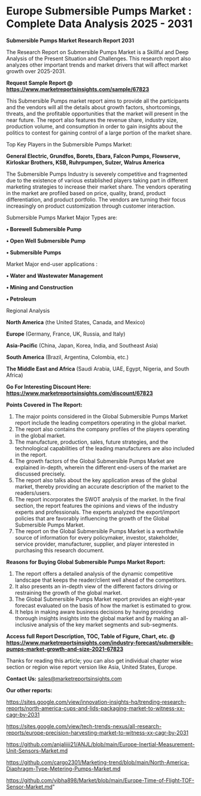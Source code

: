 # Europe Submersible Pumps Market : Complete Data Analysis 2025 - 2031

<strong>Submersible Pumps Market Research Report 2031</strong>

The Research Report on Submersible Pumps Market is a Skillful and Deep Analysis of the Present Situation and Challenges. This research report also analyzes other important trends and market drivers that will affect market growth over 2025-2031.

<strong>Request Sample Report @ <a href=https://www.marketreportsinsights.com/sample/67823>https://www.marketreportsinsights.com/sample/67823</a></strong>

This Submersible Pumps market report aims to provide all the participants and the vendors will all the details about growth factors, shortcomings, threats, and the profitable opportunities that the market will present in the near future. The report also features the revenue share, industry size, production volume, and consumption in order to gain insights about the politics to contest for gaining control of a large portion of the market share.

Top Key Players in the Submersible Pumps Market:

<strong>General Electric, Grundfos, Borets, Ebara, Falcon Pumps, Flowserve, Kirloskar Brothers, KSB, Ruhrpumpen, Sulzer, Walrus America</strong>

The Submersible Pumps Industry is severely competitive and fragmented due to the existence of various established players taking part in different marketing strategies to increase their market share. The vendors operating in the market are profiled based on price, quality, brand, product differentiation, and product portfolio. The vendors are turning their focus increasingly on product customization through customer interaction.

Submersible Pumps Market Major Types are:

<strong>• Borewell Submersible Pump

• Open Well Submersible Pump

• Submersible Pumps</strong>

Market Major end-user applications :

<strong>• Water and Wastewater Management

• Mining and Construction

• Petroleum</strong>

Regional Analysis

</u><strong><b>North America</b></strong> (the United States, Canada, and Mexico)

<strong><b>Europe </b></strong>(Germany, France, UK, Russia, and Italy)

<strong><b>Asia-Pacific</b></strong> (China, Japan, Korea, India, and Southeast Asia)

<strong><b>South America</b></strong> (Brazil, Argentina, Colombia, etc.)

<strong><b>The Middle East and Africa</b></strong> (Saudi Arabia, UAE, Egypt, Nigeria, and South Africa)

<strong>Go For Interesting Discount Here: <a href=https://www.marketreportsinsights.com/discount/67823>https://www.marketreportsinsights.com/discount/67823</a></strong>

<strong>Points Covered in The Report:</strong>
<ol>
  <li>The major points considered in the Global Submersible Pumps Market report include the leading competitors operating in the global market.</li>
  <li>The report also contains the company profiles of the players operating in the global market.</li>
  <li>The manufacture, production, sales, future strategies, and the technological capabilities of the leading manufacturers are also included in the report.</li>
  <li>The growth factors of the Global Submersible Pumps Market are explained in-depth, wherein the different end-users of the market are discussed precisely.</li>
  <li>The report also talks about the key application areas of the global market, thereby providing an accurate description of the market to the readers/users.</li>
  <li>The report incorporates the SWOT analysis of the market. In the final section, the report features the opinions and views of the industry experts and professionals. The experts analyzed the export/import policies that are favorably influencing the growth of the Global Submersible Pumps Market.</li>
  <li>The report on the Global Submersible Pumps Market is a worthwhile source of information for every policymaker, investor, stakeholder, service provider, manufacturer, supplier, and player interested in purchasing this research document.</li>
</ol>
<strong>Reasons for Buying Global Submersible Pumps Market Report:</strong>

<ol>
  <li>The report offers a detailed analysis of the dynamic competitive landscape that keeps the reader/client well ahead of the competitors.</li>
  <li>It also presents an in-depth view of the different factors driving or restraining the growth of the global market.</li>
  <li>The Global Submersible Pumps Market report provides an eight-year forecast evaluated on the basis of how the market is estimated to grow.</li>
  <li>It helps in making aware business decisions by having providing thorough insights insights into the global market and by making an all-inclusive analysis of the key market segments and sub-segments.</li>
</ol>
<strong>Access full Report Description, TOC, Table of Figure, Chart, etc. @ <a href=https://www.marketreportsinsights.com/industry-forecast/submersible-pumps-market-growth-and-size-2021-67823>https://www.marketreportsinsights.com/industry-forecast/submersible-pumps-market-growth-and-size-2021-67823</a></strong>


Thanks for reading this article; you can also get individual chapter wise section or region wise report version like Asia, United States, Europe.

<strong>Contact Us:</strong>
sales@marketreportsinsights.com

<strong>Our other reports:</strong>

<a href=https://sites.google.com/view/innovation-insights-hq/trending-research-reports/north-america-cups-and-lids-packaging-market-to-witness-xx-cagr-by-2031>https://sites.google.com/view/innovation-insights-hq/trending-research-reports/north-america-cups-and-lids-packaging-market-to-witness-xx-cagr-by-2031</a>

<a href=https://sites.google.com/view/tech-trends-nexus/all-research-reports/europe-precision-harvesting-market-to-witness-xx-cagr-by-2031>https://sites.google.com/view/tech-trends-nexus/all-research-reports/europe-precision-harvesting-market-to-witness-xx-cagr-by-2031</a>

<a href=https://github.com/anjaliiii21/ANJL/blob/main/Europe-Inertial-Measurement-Unit-Sensors-Market.md>https://github.com/anjaliiii21/ANJL/blob/main/Europe-Inertial-Measurement-Unit-Sensors-Market.md</a>

<a href=https://github.com/cargo2301/Marketing-trend/blob/main/North-America-Diaphragm-Type-Metering-Pumps-Market.md>https://github.com/cargo2301/Marketing-trend/blob/main/North-America-Diaphragm-Type-Metering-Pumps-Market.md</a>

<a href=https://github.com/vibha898/Market/blob/main/Europe-Time-of-Flight-TOF-Sensor-Market.md>https://github.com/vibha898/Market/blob/main/Europe-Time-of-Flight-TOF-Sensor-Market.md</a>"
